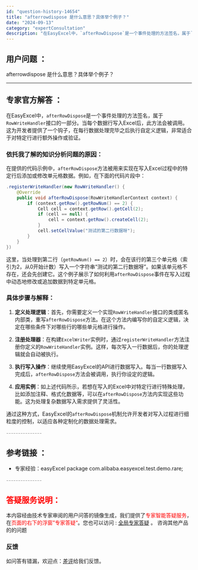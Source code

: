 ```yaml
---
id: "question-history-14654"
title: "afterrowdispose 是什么意思？具体举个例子？"
date: "2024-09-13"
category: "expertConsultation"
description: "在EasyExcel中，`afterRowDispose`是一个事件处理的方法签名，属于`RowWriteHandler`接口的一部分。当每个数据行写入Excel后，此方法会被调用。这为开发者提供了一个钩子，在每行数据处理完毕之后执行自定义逻辑，非常适合于对特定行进行额外操作或验证。### 依托我了"
---
```


## 用户问题 ： 
 afterrowdispose 是什么意思？具体举个例子？  

---------------
## 专家官方解答 ：

在EasyExcel中，`afterRowDispose`是一个事件处理的方法签名，属于`RowWriteHandler`接口的一部分。当每个数据行写入Excel后，此方法会被调用。这为开发者提供了一个钩子，在每行数据处理完毕之后执行自定义逻辑，非常适合于对特定行进行额外操作或验证。

### 依托我了解的知识分析问题的原因：

在提供的代码示例中，`afterRowDispose`方法被用来实现在写入Excel过程中的特定行后添加或修改单元格数据。例如，在下面的代码片段中：

```java
.registerWriteHandler(new RowWriteHandler() {
    @Override
    public void afterRowDispose(RowWriteHandlerContext context) {
        if (context.getRow().getRowNum() == 2) {
            Cell cell = context.getRow().getCell(2);
            if (cell == null) {
                cell = context.getRow().createCell(2);
            }
            cell.setCellValue("测试的第二行数据呀");
        }
    }
})
```

这里，当处理到第二行（`getRowNum() == 2`）时，会在该行的第三个单元格（索引为2，从0开始计数）写入一个字符串“测试的第二行数据呀”。如果该单元格不存在，还会先创建它。这个例子展示了如何利用`afterRowDispose`事件在写入过程中动态地修改或追加数据到特定单元格。

### 具体步骤与解释：

1. **定义处理逻辑**：首先，你需要定义一个实现`RowWriteHandler`接口的类或匿名内部类，重写`afterRowDispose`方法。在这个方法内编写你的自定义逻辑，决定在哪些条件下对哪些行的哪些单元格进行操作。

2. **注册处理器**：在构建`ExcelWriter`实例时，通过`registerWriteHandler`方法注册你定义的`RowWriteHandler`实例。这样，每次写入一行数据后，你的处理逻辑就会自动被执行。

3. **执行写入操作**：继续使用EasyExcel的API进行数据写入。每当一行数据写入完成后，`afterRowDispose`方法会被调用，执行你设定的逻辑。

4. **应用实例**：如上述代码所示，若想在写入的Excel中对特定行进行特殊处理，比如添加注释、格式化数据等，可以在`afterRowDispose`方法内实现这些功能。这为处理复杂数据写入需求提供了灵活性。

通过这种方式，EasyExcel的`afterRowDispose`机制允许开发者对写入过程进行细粒度的控制，以适应各种定制化的数据处理需求。


<font color="#949494">---------------</font> 


## 参考链接 ：

* 专家经验：easyExcel package com.alibaba.easyexcel.test.demo.rare; 


 <font color="#949494">---------------</font> 
 


## <font color="#FF0000">答疑服务说明：</font> 

本内容经由技术专家审阅的用户问答的镜像生成，我们提供了<font color="#FF0000">专家智能答疑服务</font>，在<font color="#FF0000">页面的右下的浮窗”专家答疑“</font>。您也可以访问 : [全局专家答疑](https://answer.opensource.alibaba.com/docs/intro) 。 咨询其他产品的的问题

### 反馈
如问答有错漏，欢迎点：[差评](https://ai.nacos.io/user/feedbackByEnhancerGradePOJOID?enhancerGradePOJOId=17123)给我们反馈。

